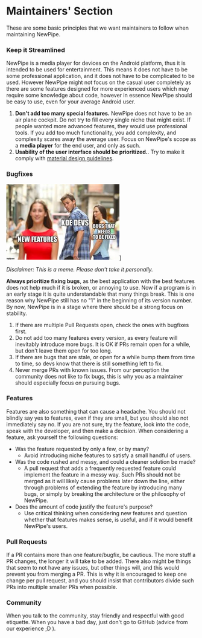 # Maintainers' Section

These are some basic principles that we want maintainers to follow when maintaining NewPipe.


### Keep it Streamlined
NewPipe is a media player for devices on the Android platform, thus it is intended to be used for entertainment. This means it does not have to be some professional
application, and it does not have to be complicated to be used.
However NewPipe might not focus on the casual user completely as there are
some features designed for more experienced users which may require some knowledge about
code, however in essence NewPipe should be easy to use, even for your average Android user.

1. __Don't add too many special
  features.__ NewPipe does not have to be an air plane cockpit. Do not try to fill every single niche that might exist. If people wanted more advanced features, they
  would use professional tools. If you add too much functionality, you add complexity, and complexity scares away the average user. Focus on NewPipe's scope as a **media player** for the end user, and only as such. 
2. __Usability of the user interface should be prioritized.__. Try to make it comply with
  [material design guidelines](https://material.io/design/guidelines-overview/).
  

### Bugfixes

![kde_in_a_nutshell](img/kde_in_a_nutshell.jpg)]

*Disclaimer: This is a meme. Please don't take it personally.*

 __Always prioritize fixing bugs__, as the best application with the best features
   does not help much if it is broken, or annoying to use. Now if a program
   is in an early stage it is quite understandable that many things break. This
   is one reason why NewPipe still has no "1" in the beginning of its version
   number.
   By now, NewPipe is in a stage where there should be a strong focus on
   stability.

1. If there are multiple Pull Requests open, check the ones with bugfixes first.
2. Do not add too many features every version, as every feature will inevitably
    introduce more bugs. It is OK if PRs remain open for a while, but don't leave them open for too long.
3. If there are bugs that are stale, or open for a while bump them from time
   to time, so devs know that there is still something left to fix.
4. Never merge PRs with known issues. From our perception the community does not like to fix bugs, this is why you as a maintainer should
   especially focus on pursuing bugs.


### Features

Features are also something that can cause a headache. You should not blindly
say yes to features, even if they are small, but you should also not immediately say no. If you are not sure, try the feature, look into the
code, speak with the developer, and then make a decision. When considering a feature, ask yourself the following questions:

- Was the feature requested by only a few, or by many?
	- Avoid introducing niche features to satisfy a small handful of users.
- Was the code rushed and messy, and could a cleaner solution be made?	
	- A pull request that adds a frequently requested feature could implement the feature in a messy way. Such PRs should not be merged as it will likely cause problems later down the line, either through problems of extending the feature by introducing many bugs, or simply by breaking the architecture or the philosophy of NewPipe.
- Does the amount of code justify the feature's purpose? 
	- Use critical thinking when considering new features and question
whether that features makes sense, is useful, and if it would benefit NewPipe's users.



### Pull Requests

If a PR contains more than one feature/bugfix, be cautious. The more stuff a PR changes, the longer it will take to be added.
There also might be things that seem to not have any issues, but other things will, and this would prevent you from merging a PR. This is why it is encouraged to keep one change per pull request, and you should insist that contributors divide such PRs into multiple smaller PRs when possible.

### Community

When you talk to the community, stay friendly and respectful with good etiquette.
When you have a bad day, just don't go to GitHub (advice from our experience ;D ).



